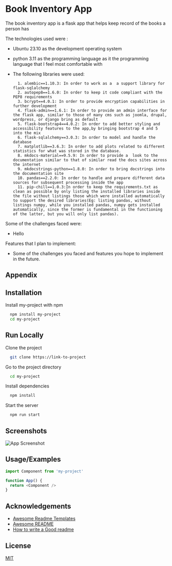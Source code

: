 
# Book Inventory App

The book inventory app is a flask app that helps keep record of the books a person has

The technologies used were :
- Ubuntu 23.10 as the development operating system
- python 3.11 as the programming language as it the programming language that I feel most comfortable with  


- The following libraries were used:


        1. alembic==1.10.3: In order to work as a  a support library for flask-sqlalchemy
        2. autopep8==1.6.0: In order to keep it code compliant with the PEP8 requirements 
        3. bcrypt==4.0.1: In order to provide encryption capabilities in further development
        4. flask-admin==1.6.1: In order to provide an admin interface for the flask app, similar to those of many cms such as joomla, drupal, wordpress, or django bring as default
        5. flask-bootstrap4==4.0.2: In order to add better styling and accessibility features to the app,by bringing bootstrap 4 and 5 into the mix
        6. flask-sqlalchemy==3.0.3: In order to model and handle the database 
        7. matplotlib==3.6.3: In order to add plots related to different statistics for what was stored in the database.
        8. mkdocs-material==9.5.9: In order to provide a  look to the documentation similar to that of similar read the docs sites across the internet
        9. mkdocstrings-python==1.8.0: In order to bring docstrings into the documentation site
        10. pandas==2.2.0: In order to handle and prepare different data sources for subsequent processing inside the app
        11. pip-chill==1.0.3:In order to keep the requirements.txt as clean as possible by only listing the installed libraries inside the file without listings those which were installed automatically to support the desired libraries(Eg: listing pandas, without listings numpy, while you installed pandas, numpy gets installed automatically, since the former is fundamental in the functioning of the latter, but you will only list pandas).



Some of the challenges faced were:

- Hello


Features that I plan to implement:
-  Some of the challenges you faced and features you hope to implement in the future.


## Appendix




## Installation

Install my-project with npm

```bash
  npm install my-project
  cd my-project
```
    
## Run Locally

Clone the project

```bash
  git clone https://link-to-project
```

Go to the project directory

```bash
  cd my-project
```

Install dependencies

```bash
  npm install
```

Start the server

```bash
  npm run start
```


## Screenshots

![App Screenshot](https://via.placeholder.com/468x300?text=App+Screenshot+Here)


## Usage/Examples

```javascript
import Component from 'my-project'

function App() {
  return <Component />
}
```


## Acknowledgements

 - [Awesome Readme Templates](https://awesomeopensource.com/project/elangosundar/awesome-README-templates)
 - [Awesome README](https://github.com/matiassingers/awesome-readme)
 - [How to write a Good readme](https://bulldogjob.com/news/449-how-to-write-a-good-readme-for-your-github-project)


## License

[MIT](https://choosealicense.com/licenses/mit/)

